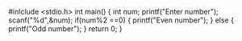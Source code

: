 #inlclude <stdio.h>
int main()
{
    int num;
    printf("Enter number");
    scanf("%d",&num);
    if(num%2 ==0)
    {
        printf("Even number");
    }
    else
    {
        printf("Odd number");
    }
    return 0;
}
        
